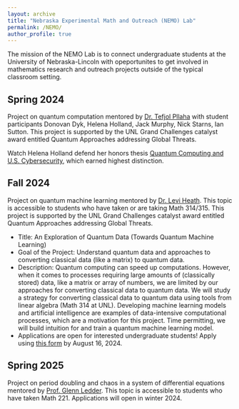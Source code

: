 ```yaml
---
layout: archive
title: "Nebraska Experimental Math and Outreach (NEMO) Lab"
permalink: /NEMO/
author_profile: true
---
```



The mission of the NEMO Lab is to connect undergraduate students at the University of Nebraska-Lincoln with opeportunites to get involved in mathematics research and outreach projects outside of the typical classroom setting.

Spring 2024
---------------
Project on quantum computation mentored by [Dr. Tefjol Pllaha](https://www.math.unl.edu/~tpllaha2/) with student participants Donovan Dyk, Helena Holland, Jack Murphy, Nick Starns, Ian Sutton. This project is supported by the UNL Grand Challenges catalyst award entitled Quantum Approaches addressing Global Threats.

Watch Helena Holland defend her honors thesis [Quantum Computing and U.S. Cybersecurity](https://unl.zoom.us/rec/share/6X5hyIFNO3kOFUP2NReX9kj2y3jvtMa07HEy-zDjtPnVkgXP8Hjs6nBGxm12x74U.7rCtVy1v0yQsKl3y?startTime=1709233375000), which earned highest distinction.

Fall 2024
---------------
Project on quantum machine learning mentored by [Dr. Levi Heath](https://leviheath.weebly.com/). This topic is accessible to students who have taken or are taking Math 314/315.  This project is supported by the UNL Grand Challenges catalyst award entitled Quantum Approaches addressing Global Threats. 

* Title: An Exploration of Quantum Data (Towards Quantum Machine Learning)
* Goal of the Project: Understand quantum data and approaches to converting classical data (like a matrix) to quantum data.
* Description: Quantum computing can speed up computations. However, when it comes to processes requiring large amounts of (classically stored) data, like a matrix or array of numbers, we are limited by our approaches for converting classical data to quantum data. We will study a strategy for converting classical data to quantum data using tools from linear algebra (Math 314 at UNL).
Developing machine learning models and artificial intelligence are examples of data-intensive computational processes, which are a motivation for this project. Time permitting, we will build intuition for and train a quantum machine learning model.
* Applications are open for interested undergraduate students! Apply using [this form](https://forms.gle/w2JRxjQSY4v4zqyj8) by August 16, 2024.

Spring 2025
-----------------
Project on period doubling and chaos in a system of differential equations mentored by [Prof. Glenn Ledder](https://math.unl.edu/glenn-ledder). This topic is accessible to students who have taken Math 221. Applications will open in winter 2024.